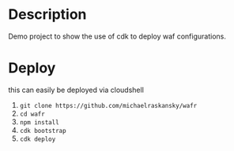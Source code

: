 # Description
Demo project to show the use of cdk to deploy waf configurations.

# Deploy
this can easily be deployed via cloudshell

1. `git clone https://github.com/michaelraskansky/wafr`
2. `cd wafr`
3. `npm install`
4. `cdk bootstrap`
5. `cdk deploy` 